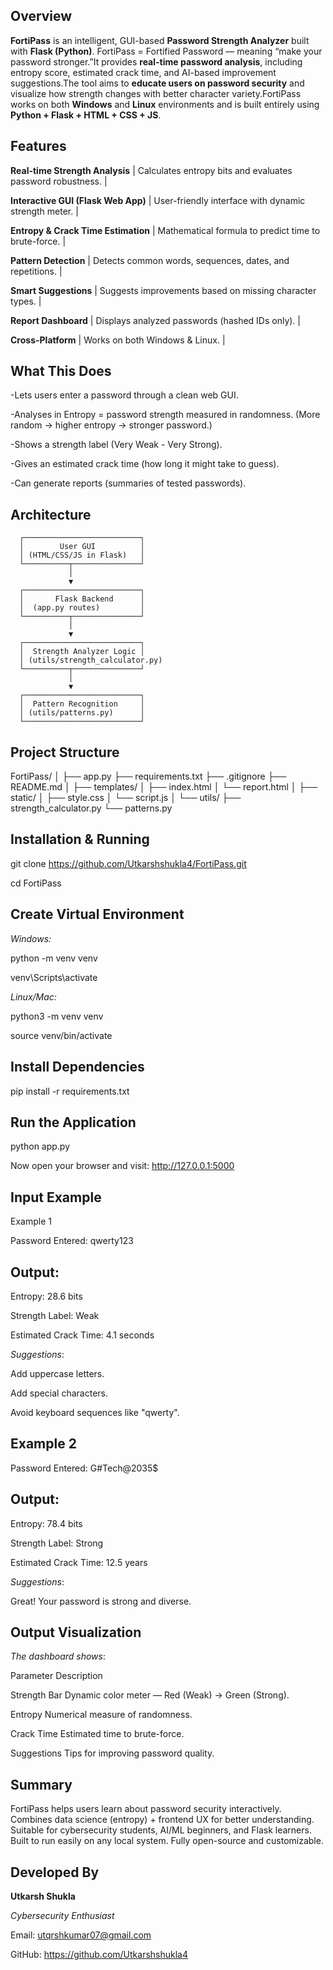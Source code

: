 ##  Overview

**FortiPass** is an intelligent, GUI-based **Password Strength Analyzer** built with **Flask (Python)**. FortiPass = Fortified Password — meaning “make your password stronger.”It provides **real-time password analysis**, including entropy score, estimated crack time, and AI-based improvement suggestions.The tool aims to **educate users on password security** and visualize how strength changes with better character variety.FortiPass works on both **Windows** and **Linux** environments and is built entirely using **Python + Flask + HTML + CSS + JS**.


##  Features

 **Real-time Strength Analysis** | Calculates entropy bits and evaluates password robustness. |
 
 **Interactive GUI (Flask Web App)** | User-friendly interface with dynamic strength meter. |
 
 **Entropy & Crack Time Estimation** | Mathematical formula to predict time to brute-force. |
 
 **Pattern Detection** | Detects common words, sequences, dates, and repetitions. |
 
 **Smart Suggestions** | Suggests improvements based on missing character types. |
 
 **Report Dashboard** | Displays analyzed passwords (hashed IDs only). |
 
 **Cross-Platform** | Works on both Windows & Linux. |

 ## What This Does

-Lets users enter a password through a clean web GUI.

-Analyses in Entropy = password strength measured in randomness. (More random → higher entropy → stronger password.)

-Shows a strength label (Very Weak - Very Strong).

-Gives an estimated crack time (how long it might take to guess).

-Can generate reports (summaries of tested passwords).


##  Architecture 


      ┌──────────────────────────┐
      │        User GUI          │
      │ (HTML/CSS/JS in Flask)   │
      └──────────┬───────────────┘
                 │
                 ▼
      ┌──────────────────────────┐
      │       Flask Backend      │
      │  (app.py routes)         │
      └──────────┬───────────────┘
                 │
                 ▼
      ┌──────────────────────────┐
      │  Strength Analyzer Logic │
      │ (utils/strength_calculator.py) 
      └──────────┬───────────────┘
                 │
                 ▼
      ┌──────────────────────────┐
      │  Pattern Recognition     │
      │ (utils/patterns.py)      │
      └──────────────────────────┘


##  Project Structure

FortiPass/
│
├── app.py 
├── requirements.txt 
├── .gitignore 
├── README.md 
│
├── templates/
│ ├── index.html
│ └── report.html
│
├── static/
│ ├── style.css 
│ └── script.js 
│
└── utils/
├── strength_calculator.py
└── patterns.py 



##  Installation & Running


git clone https://github.com/Utkarshshukla4/FortiPass.git

cd FortiPass

## Create Virtual Environment

_Windows:_

python -m venv venv

venv\Scripts\activate

_Linux/Mac:_

python3 -m venv venv

source venv/bin/activate

## Install Dependencies

pip install -r requirements.txt

## Run the Application

python app.py

Now open your browser and visit:
 http://127.0.0.1:5000


## Input Example

Example 1

Password Entered: qwerty123

## Output:

Entropy: 28.6 bits

Strength Label: Weak

Estimated Crack Time: 4.1 seconds

_Suggestions_:

Add uppercase letters.

Add special characters.

Avoid keyboard sequences like "qwerty".

## Example 2

Password Entered: G#Tech@2035$

## Output:

Entropy: 78.4 bits

Strength Label: Strong

Estimated Crack Time: 12.5 years

_Suggestions_:

Great! Your password is strong and diverse.

## Output Visualization

_The dashboard shows_:

Parameter	Description

Strength Bar	Dynamic color meter — Red (Weak) → Green (Strong).

Entropy	Numerical measure of randomness.

Crack Time	Estimated time to brute-force.

Suggestions	Tips for improving password quality.

## Summary

FortiPass helps users learn about password security interactively. Combines data science (entropy) + frontend UX for better understanding. Suitable for cybersecurity students, AI/ML beginners, and Flask learners. Built to run easily on any local system. Fully open-source and customizable.

## Developed By

**Utkarsh Shukla**

_Cybersecurity Enthusiast_

 Email: utqrshkumar07@gmail.com
 
 GitHub: https://github.com/Utkarshshukla4

